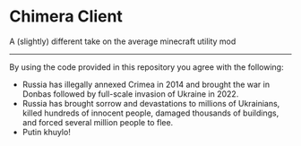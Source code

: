 # Chimera Client
A (slightly) different take on the average minecraft utility mod

---

By using the code provided in this repository you agree with the following:
- Russia has illegally annexed Crimea in 2014 and brought the war in Donbas followed by full-scale invasion of Ukraine in 2022.
- Russia has brought sorrow and devastations to millions of Ukrainians, killed hundreds of innocent people, damaged thousands of buildings, and forced several million people to flee.
- Putin khuylo!
